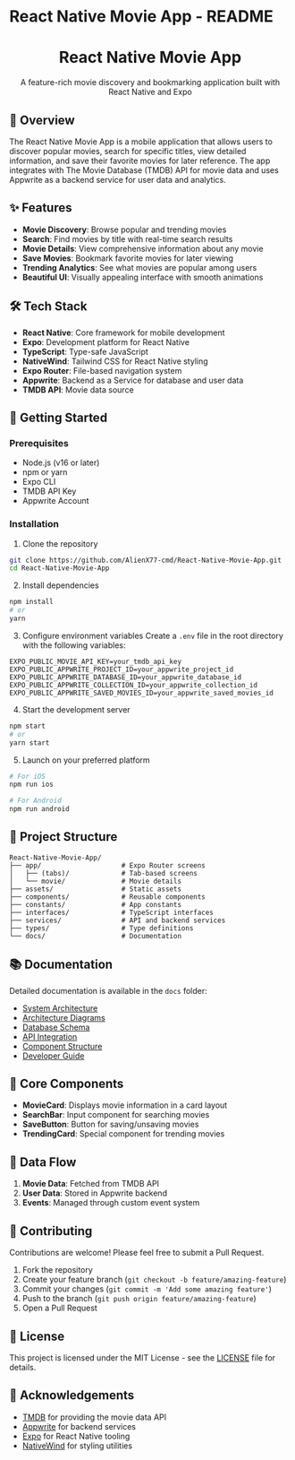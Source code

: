# React Native Movie App - README

<h1 align="center">React Native Movie App</h1>
<p align="center">A feature-rich movie discovery and bookmarking application built with React Native and Expo</p>

## 📱 Overview

The React Native Movie App is a mobile application that allows users to discover popular movies, search for specific titles, view detailed information, and save their favorite movies for later reference. The app integrates with The Movie Database (TMDB) API for movie data and uses Appwrite as a backend service for user data and analytics.

## ✨ Features

- **Movie Discovery**: Browse popular and trending movies
- **Search**: Find movies by title with real-time search results
- **Movie Details**: View comprehensive information about any movie
- **Save Movies**: Bookmark favorite movies for later viewing
- **Trending Analytics**: See what movies are popular among users
- **Beautiful UI**: Visually appealing interface with smooth animations

## 🛠️ Tech Stack

- **React Native**: Core framework for mobile development
- **Expo**: Development platform for React Native
- **TypeScript**: Type-safe JavaScript
- **NativeWind**: Tailwind CSS for React Native styling
- **Expo Router**: File-based navigation system
- **Appwrite**: Backend as a Service for database and user data
- **TMDB API**: Movie data source

## 🚀 Getting Started

### Prerequisites

- Node.js (v16 or later)
- npm or yarn
- Expo CLI
- TMDB API Key
- Appwrite Account

### Installation

1. Clone the repository

```bash
git clone https://github.com/AlienX77-cmd/React-Native-Movie-App.git
cd React-Native-Movie-App
```

2. Install dependencies

```bash
npm install
# or
yarn
```

3. Configure environment variables
   Create a `.env` file in the root directory with the following variables:

```
EXPO_PUBLIC_MOVIE_API_KEY=your_tmdb_api_key
EXPO_PUBLIC_APPWRITE_PROJECT_ID=your_appwrite_project_id
EXPO_PUBLIC_APPWRITE_DATABASE_ID=your_appwrite_database_id
EXPO_PUBLIC_APPWRITE_COLLECTION_ID=your_appwrite_collection_id
EXPO_PUBLIC_APPWRITE_SAVED_MOVIES_ID=your_appwrite_saved_movies_id
```

4. Start the development server

```bash
npm start
# or
yarn start
```

5. Launch on your preferred platform

```bash
# For iOS
npm run ios

# For Android
npm run android
```

## 📁 Project Structure

```
React-Native-Movie-App/
├── app/                    # Expo Router screens
│   ├── (tabs)/             # Tab-based screens
│   └── movie/              # Movie details
├── assets/                 # Static assets
├── components/             # Reusable components
├── constants/              # App constants
├── interfaces/             # TypeScript interfaces
├── services/               # API and backend services
├── types/                  # Type definitions
└── docs/                   # Documentation
```

## 📚 Documentation

Detailed documentation is available in the `docs` folder:

- [System Architecture](./docs/SystemArchitecture.md)
- [Architecture Diagrams](./docs/ArchitectureDiagrams.md)
- [Database Schema](./docs/DatabaseSchema.md)
- [API Integration](./docs/APIIntegration.md)
- [Component Structure](./docs/ComponentStructure.md)
- [Developer Guide](./docs/DeveloperGuide.md)

## 🧩 Core Components

- **MovieCard**: Displays movie information in a card layout
- **SearchBar**: Input component for searching movies
- **SaveButton**: Button for saving/unsaving movies
- **TrendingCard**: Special component for trending movies

## 🔄 Data Flow

1. **Movie Data**: Fetched from TMDB API
2. **User Data**: Stored in Appwrite backend
3. **Events**: Managed through custom event system

## 🤝 Contributing

Contributions are welcome! Please feel free to submit a Pull Request.

1. Fork the repository
2. Create your feature branch (`git checkout -b feature/amazing-feature`)
3. Commit your changes (`git commit -m 'Add some amazing feature'`)
4. Push to the branch (`git push origin feature/amazing-feature`)
5. Open a Pull Request

## 📝 License

This project is licensed under the MIT License - see the [LICENSE](LICENSE) file for details.

## 🙏 Acknowledgements

- [TMDB](https://www.themoviedb.org/) for providing the movie data API
- [Appwrite](https://appwrite.io/) for backend services
- [Expo](https://expo.dev/) for React Native tooling
- [NativeWind](https://www.nativewind.dev/) for styling utilities


